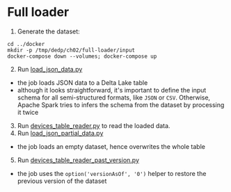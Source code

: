 # Full loader

1. Generate the dataset:
```
cd ../docker
mkdir -p /tmp/dedp/ch02/full-loader/input
docker-compose down --volumes; docker-compose up
```
2. Run [load_json_data.py](load_json_data.py)
* the job loads JSON data to a Delta Lake table
* although it looks straightforward, it's important to define the input schema for all semi-structured formats, like
  `JSON` or `CSV`. Otherwise, Apache Spark tries to infers the schema from the dataset by processing it twice

3. Run [devices_table_reader.py](devices_table_reader.py) to read the loaded data.
4. Run [load_json_partial_data.py](load_json_partial_data.py)
* the job loads an empty dataset, hence overwrites the whole table
5. Run [devices_table_reader_past_version.py](devices_table_reader_past_version.py)
* the job uses the `option('versionAsOf', '0')` helper to restore the previous version of the dataset
